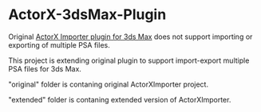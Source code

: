# ActorX-3dsMax-Plugin

Original [ActorX Importer plugin for 3ds Max](https://www.gildor.org/projects/unactorx) does not support importing or exporting of multiple PSA files.

This project is extending original plugin to support import-export multiple PSA files for 3ds Max.

"original" folder is contaning original ActorXImporter project.

"extended" folder is contaning extended version of ActorXImporter.
